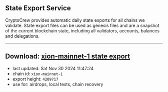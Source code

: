 ## State Export Service
CryptoCrew provides automatic daily state exports for all chains we validate. State export files can be used as genesis files and are a snapshot of the current blockchain state, including all validators, accounts, balances and delegations.

---
**Download: [xion-mainnet-1 state export](https://dl-eu2.ccvalidators.com/SERVICE/xion/xion-mainnet-1_export_4209717.json)**
---

- last updated: Sat Nov 30 2024 11:47:24
- chain id: `xion-mainnet-1`
- export height: `4209717`
- use for: airdrops, local tests, chain recovery
